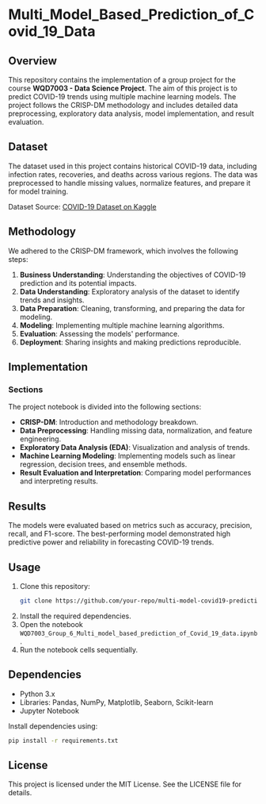 # Multi_Model_Based_Prediction_of_Covid_19_Data

## Overview
This repository contains the implementation of a group project for the course **WQD7003 - Data Science Project**. The aim of this project is to predict COVID-19 trends using multiple machine learning models. The project follows the CRISP-DM methodology and includes detailed data preprocessing, exploratory data analysis, model implementation, and result evaluation.

## Dataset
The dataset used in this project contains historical COVID-19 data, including infection rates, recoveries, and deaths across various regions. The data was preprocessed to handle missing values, normalize features, and prepare it for model training.

Dataset Source: [COVID-19 Dataset on Kaggle](https://www.kaggle.com/datasets/meirnizri/covid19-dataset)

## Methodology
We adhered to the CRISP-DM framework, which involves the following steps:
1. **Business Understanding**: Understanding the objectives of COVID-19 prediction and its potential impacts.
2. **Data Understanding**: Exploratory analysis of the dataset to identify trends and insights.
3. **Data Preparation**: Cleaning, transforming, and preparing the data for modeling.
4. **Modeling**: Implementing multiple machine learning algorithms.
5. **Evaluation**: Assessing the models' performance.
6. **Deployment**: Sharing insights and making predictions reproducible.

## Implementation
### Sections
The project notebook is divided into the following sections:
- **CRISP-DM**: Introduction and methodology breakdown.
- **Data Preprocessing**: Handling missing data, normalization, and feature engineering.
- **Exploratory Data Analysis (EDA)**: Visualization and analysis of trends.
- **Machine Learning Modeling**: Implementing models such as linear regression, decision trees, and ensemble methods.
- **Result Evaluation and Interpretation**: Comparing model performances and interpreting results.

## Results
The models were evaluated based on metrics such as accuracy, precision, recall, and F1-score. The best-performing model demonstrated high predictive power and reliability in forecasting COVID-19 trends.


## Usage
1. Clone this repository:
   ```bash
   git clone https://github.com/your-repo/multi-model-covid19-prediction.git
   ```
2. Install the required dependencies.
3. Open the notebook `WQD7003_Group_6_Multi_model_based_prediction_of_Covid_19_data.ipynb`.
4. Run the notebook cells sequentially.

## Dependencies
- Python 3.x
- Libraries: Pandas, NumPy, Matplotlib, Seaborn, Scikit-learn
- Jupyter Notebook

Install dependencies using:
```bash
pip install -r requirements.txt
```

## License
This project is licensed under the MIT License. See the LICENSE file for details.

